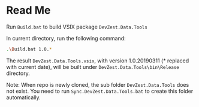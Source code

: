 # Read Me

Run `Build.bat` to build VSIX package `DevZest.Data.Tools`

In current directory, run the following command:

```bash
.\Build.bat 1.0.*
```

The result `DevZest.Data.Tools.vsix`, with version 1.0.20190311 (* replaced with current date), will be built under `DevZest.Data.Tools\bin\Release` directory.

Note: When repo is newly cloned, the sub folder `DevZest.Data.Tools` does not exist. You need to run `Sync.DevZest.Data.Tools.bat` to create this folder automatically.

